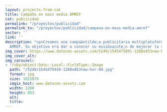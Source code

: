 ```yaml
---
layout: projects-from-cat
title: Campaña en mass media AMREF
cat: publicidad
permalink: "/proyectos/publicidad"
permalink_to: "/proyectos/publicidad/campana-en-mass-media-amref"
sector: ''
link: ''
description: "<p>Creamos una campa&ntilde;a publicitaria multiplataforma para la ONG
  AMREF. Su objetivo era dar a conocer su misi&oacute;n de mejorar la salud en &Aacute;frica.</p>"
img_cover: https://www.datocms-assets.com/5249/1545475891-1280x853new-hor-89.jpg
img_cover_alt: 
img_carousel:
- !ruby/object:Dato::Local::FieldType::Image
  path: "/5249/1545475910-1280x853new-hor-89.jpg"
  format: jpg
  size: 1013879
  imgix_host: www.datocms-assets.com
  width: 1280
  height: 853
  alt: 
  title: 
---
```


